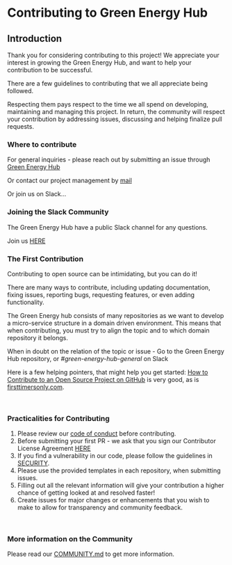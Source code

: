 # Contributing to Green Energy Hub

## Introduction

Thank you for considering contributing to this project!
We appreciate your interest in growing the Green Energy Hub, and want to help your contribution to be successful.

There are a few guidelines to contributing that we all appreciate being followed.

Respecting them pays respect to the time we all spend on developing, maintaining and managing this project.
In return, the community will respect your contribution by addressing issues, discussing and helping finalize pull requests.

### Where to contribute

For general inquiries - please reach out by submitting an issue through [Green Energy Hub](https://github.com/Energinet-DataHub/green-energy-hub)

Or contact our project management by [mail](mailto:greenenergyhub@energinet.dk)

Or join us on Slack...

### Joining the Slack Community

The Green Energy Hub have a public Slack channel for any questions.

Join us [HERE](https://join.slack.com/t/greenenergyhub/shared_invite/zt-ik120p69-h8sysERkqRGS0Fj6adKqBw)

### The First Contribution

Contributing to open source can be intimidating, but you can do it!

There are many ways to contribute, including updating documentation, fixing issues, reporting bugs, requesting features, or even adding functionality.

The Green Energy hub consists of many repositories as we want to develop a micro-service structure in a domain driven environment. This means that when contributing, you must try to align the topic and to which domain repository it belongs.

When in doubt on the relation of the topic or issue - Go to the Green Energy Hub repository, or *#green-energy-hub-general* on Slack

Here is a few helping pointers, that might help you get started:
[How to Contribute to an Open Source Project on GitHub](https://egghead.io/courses/how-to-contribute-to-an-open-source-project-on-github) is very good, as is [firsttimersonly.com](https://www.firsttimersonly.com/).

<br>

### Practicalities for Contributing

<!-- markdown-link-check-disable -->

1. Please review our [code of conduct](https://github.com/Energinet-DataHub/green-energy-hub/blob/main/docs/code-of-conduct.md) before contributing.
2. Before submitting your first PR -  we ask that you sign our Contributor License Agreement [HERE]( https://cla-assistant.io/Energinet-DataHub/green-energy-hub)
3. If you find a vulnerability in our code, please follow the guidelines in [SECURITY](SECURITY.md).
4. Please use the provided templates in each repository, when submitting issues.
5. Filling out all the relevant information will give your contribution a higher chance of getting looked at and resolved faster!
6. Create issues for major changes or enhancements that you wish to make to allow for transparency and community feedback.

<!-- markdown-link-check-enable -->

<br>

### More information on the Community

Please read our [COMMUNITY.md](COMMUNITY.md) to get more information.
